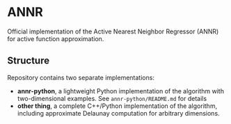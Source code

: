 # ANNR

Official implementation of the Active Nearest Neighbor Regressor (ANNR) for active function approximation.

## Structure

Repository contains two separate implementations:

* **annr-python**, a lightweight Python implementation of the algorithm with two-dimensional examples. See `annr-python/README.md` for details
* **other thing**, a complete C++/Python implementation of the algorithm, including approximate Delaunay computation for arbitrary dimensions.
